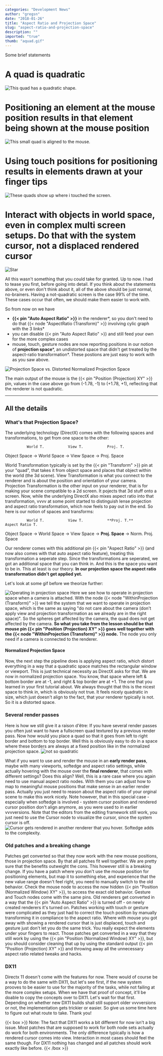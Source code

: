 ```yaml
---
categories: "Development News"
author: "gregsn"
date: "2018-01-26"
title: "Aspect Ratio and Projection Space"
slug: "aspect-ratio-and-projection-space"
description: ""
imported: "true"
thumb: "aquad.gif"
---
```



Some brief statements

#  A quad is quadratic
![This quad has a quadratic shape.](aquad.gif)

#  Positioning an element at the mouse position results in that element being shown at the mouse position
![This small quad is aligned to the mouse.](cursor.gif)

#  Using touch positions for positioning results in elements drawn at your finger tips
![These quads show up where i touched the screen.](touch.gif)

#  Interact with objects in world space, even in complex multi screen setups. Do that with the system cursor, not a displaced rendered cursor
![Star](star.gif)

All this wasn't something that you could take for granted. Up to now.
I had to tease you first, before going into detail. If you think about the statements above, or even don't think about it, all of the above should be just normal, no-brainers. Having a not-quadratic screen is the case 99% of the time. These cases occur that often, we should make them easier to work with.

So from now on we have
* **{{< pin "Auto Aspect Ratio" >}}** in the renderer*, so you don't need to do that {{< node "AspectRatio (Transform)" >}} involving cylic graph with the 3 links*
* you can disable {{< pin "Auto Aspect Ratio" >}} and still feed your own for the more complex cases
* mouse, touch, gesture nodes are now reporting positions in our notion of **projection space***, an undistorted space that didn't get treated by the aspect-ratio transformation*. These postions are just easy to work with as you saw above.

![Projection Space vs. Distorted Normalized Projection Space](spaces_2018.01.30-23.28.38.png) 

The main output of the mouse is the {{< pin "Position (Projection) XY" >}} pin, values in the case above go from (-1.78, -1) to (+1.78, +1), reflecting that the renderer is not quadratic.

---
##  All the details
###  What's that Projection Space?
The underlying technology (DirectX) comes with the following spaces and transformations, to get from one space to the other:

              World T.           View T.           Proj. T.          
 Object Space   ->   World Space   ->   View Space   ->   Proj. Space  


World Transformation typically is set by the {{< pin "Transform" >}} pin at your "quad", that takes it from object space and places that object within the world (the 3d scene).
View Transformation is what you connect to the renderer and is about the position and orientation of your camera.
Projection Transformation is the other input on your renderer, that is for making your scene compatible to a 2d screen. It pojects that 3d stuff onto a screen. 
Now, while the underlying DirectX also mixes aspect ratio into that transformation, vvvv at some point started to distinguish lense projection and aspect ratio transformation, which now feels to pay out in the end.
So here is our notion of spaces and transforms:

              World T.           View T.           **Proj. T.**          Aspect Ratio T.
 Object Space   ->   World Space   ->   View Space   ->   **Proj. Space**   ->   Norm. Proj. Space 

Our renderer comes with this additional pin {{< pin "Aspect Ratio" >}} (and now also comes with that auto aspect ratio feature), treating this transformation a seperate step. Since the transformations are seperated, we got an additional space that you can think in.
And this is the space you want to be in. This at least is our theory. **In our projection space the aspect ratio transformation didn't get applied yet.**  

Let's look at some gif before we theorize further:

![Operating in projection space](threeD.gif) 
Here we see how to operate in projection space when a camera is attached.
With the node {{< node "WithinProjection (Transform)" >}} we tell the system that we want to operate in projection space, which is the same as saying "do not care about the camera (don't apply view and projection transformation as we already are in the right space)". So the spheres get affected by the camera, the quad does not get affected by the camera.
**So what you take from the lesson should be that mouse pin {{< pin "Position (Projection) XY" >}} goes well together with the {{< node "WithinProjection (Transform)" >}} node.** The node you only need if a camera is connected to the renderer.

#### Normalized Projection Space
Now, the next step the pipeline does is applying aspect ratio, which distort everything in a way that a quadratic space matches the rectangular window or viewport. This is just technical necessity as DirectX asks for that. We are now in normalized projection space. You know, that space where left & bottom border are at -1, and right & top border are at +1. The one that you learned in your first tutorial about.
We always thought that this is the nicest space to think in, which is obviously not true. It feels nicely quadratic in size, which just doesn't align to the fact, that your renderer typically is not. So it is a distorted space.

### Several render passes
Here is how we still give it a raison d'être:
If you have several render passes you often just want to have a fullscreen quad textured by a previous render pass. Now how would you place a quad so that it goes from left to right border and bottom to top border. Well this is obviously easy to do in a space where these borders are always at a fixed position like in the normalized projection space.
![not so quadratic](fullscreenquad.gif) 

What if you want to use and render the mouse in an **early render pass**, maybe with many viewports, softedge and aspect ratio settings, while actually hovering with the mouse over the **final renderer**, that comes with different settings? Does this align?
Well, this is a rare case where you again need to use manual aspect ratio nodes. With them you can adjust how to map to meaningful mouse positions that make sense in an earlier render pass. Actually you just need to reason about the aspect ratio of your orginal scene to make this work nicely. Note however, that in this special case - especially when softedge is involved - system cursor position and rendered cursor position don't align anymore, as you were used to in earlier vvvversions. Note that the editors from the editing framework still work, you just need to use the Cursor node to visualize the cursor, since the system cursor is off.
![Cursor gets rendered in another renderer that you hover. Softedge adds to the complexity.](render%20passes.gif) 

### Old patches and a breaking change
Patches get converted so that they now work with the new mouse positions, those in projection space.
By that all patches fit well together. We are pretty sure that the benefits outweight the cons. This however still is a breaking change. If you have a patch where you don't use the mouse position for positioning elements, but map it to something else, and experience that the new value range doesn't feel right, you need to manually switch to the old behavior. Check the mouse node to access the now hidden {{< pin "Position (Normalized Window) XY" >}}, to access the exact old behavior. Gesture and Touch nodes come with the same pins.
Old renderers get converted in a way that the {{< pin "Auto Aspect Ratio" >}} is turned off - on newly created renderers it's turned on.
Patches working with touch or gesture were complicated as they just had to correct the touch position by manually transforming it in compliance to the aspect ratio. Where with mouse you got away with showing a rendered cursor that is just displaced, touch and gesture just don't let you do the same trick. You really expect the elements under your fingers to react. Those patches get converted in a way that they still work by using the {{< pin "Position (Normalized Window) XY" >}}, but you should consider cleaning that up by using the standard output {{< pin "Position (Projection) XY" >}} and throwing away all the unnecessary aspect ratio related tweaks and hacks. 

###  DX11
Directx 11 doesn't come with the features for now. There would of course be a way to do the same with DX11, but let's see first, if the new system prooves to be easier to use for the majority of the tasks, while not failing at the more complex setups. When we have that proof of concept, it'll be doable to copy the concepts over to DX11. Let's wait for that first.
Depending on whether new DX11 builds shall still support older vvvversions or not, the implementation gets trickier or easier. So give us some time here to figure out what route to take. Thank you!

{{< box >}}
Note:
The fact that DX11 works a bit different for now isn't a big issue. Most patches that are supposed to work for both node sets actually do work for both environments. The only difference typically is how a rendered cursor comes into view. Interaction in most cases should feel the same though. For DX11 nothing has changed and all patches should work exactly like before.
{{< /box >}}